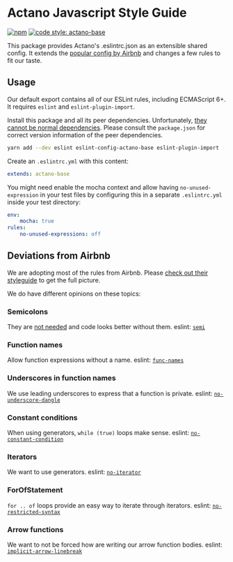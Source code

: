 # Actano Javascript Style Guide

[![npm](https://img.shields.io/npm/v/eslint-config-actano-base.svg)](https://www.npmjs.com/package/eslint-config-actano-base)
[![code style: actano-base](https://img.shields.io/badge/code%20style-actano--base-blue.svg)](https://www.npmjs.com/package/eslint-config-actano-base)

This package provides Actano's .eslintrc.json as an extensible shared config. It extends the [popular config by Airbnb](https://github.com/airbnb/javascript) and changes a few rules to fit our taste.

## Usage

Our default export contains all of our ESLint rules, including ECMAScript 6+. It requires `eslint` and `eslint-plugin-import`.

Install this package and all its peer dependencies. Unfortunately, [they cannot be normal dependencies](https://github.com/eslint/eslint/issues/2518). Please consult the `package.json` for correct version information of the peer dependencies.

```bash
yarn add --dev eslint eslint-config-actano-base eslint-plugin-import
```

Create an `.eslintrc.yml` with this content:

```yml
extends: actano-base
```

You might need enable the mocha context and allow having `no-unused-expression` in your test files by configuring this in a separate `.eslintrc.yml` inside your test directory:

```yml
env:
    mocha: true
rules:
    no-unused-expressions: off
```

## Deviations from Airbnb

We are adopting most of the rules from Airbnb. Please [check out their styleguide](https://github.com/airbnb/javascript) to get the full picture.

We do have different opinions on these topics:

### Semicolons

They are [not needed](https://www.youtube.com/watch?v=gsfbh17Ax9I) and code looks better without them. eslint: [`semi`](http://eslint.org/docs/rules/semi)

### Function names

Allow function expressions without a name. eslint: [`func-names`](https://eslint.org/docs/rules/func-names)

### Underscores in function names

We use leading underscores to express that a function is private. eslint: [`no-underscore-dangle`](http://eslint.org/docs/rules/no-underscore-dangle)

### Constant conditions

When using generators, `while (true)` loops make sense. eslint: [`no-constant-condition`](http://eslint.org/docs/rules/no-constant-condition)

### Iterators

We want to use generators. eslint: [`no-iterator`](http://eslint.org/docs/rules/no-iterator)

### ForOfStatement

`for .. of` loops provide an easy way to iterate through iterators. eslint: [`no-restricted-syntax`](http://eslint.org/docs/rules/no-restricted-syntax)

### Arrow functions

We want to not be forced how are writing our arrow function bodies. eslint: [`implicit-arrow-linebreak`](https://eslint.org/docs/rules/implicit-arrow-linebreak)
